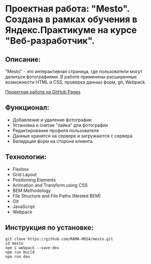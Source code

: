 # Проектная работа: "Mesto". Создана в рамках обучения в Яндекс.Практикуме на курсе "Веб-разработчик".

## Описание:
 "Mesto" - это интерактивная страница, где пользователи могут делиться фотографиями. В работе применены расширенные возможности HTML и CSS, проверка данных форм, git, Webpack.

[Проектная работа на GitHub Pages](https://rama-mosa.github.io/mesto/index.html)

## Функционал:
* Добавление и удаление фотографии
* Установка и снятие "лайка" для фотографии
* Редактирование профиля пользователя
* Данные хранятся на сервере и загружаются с сервера
* Валидация форм на стороне клиента

## Технологии:
* Flexbox
* Grid Layout
* Positioning Elements
* Animation and Transform using CSS
* BEM Methodology
* File Structure and File Paths (Nested BEM)
* Git
* JavaScript
* Webpack

## Инструкция по установке: 
```
git clone https://github.com/RAMA-MOSA/mesto.git
cd mesto
npm i webpack --save-dev
npm run build
npm run dev
```
